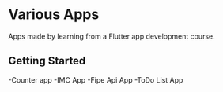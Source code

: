 # Various Apps

Apps made by learning from a Flutter app development course.

## Getting Started

-Counter app
-IMC App
-Fipe Api App
-ToDo List App

